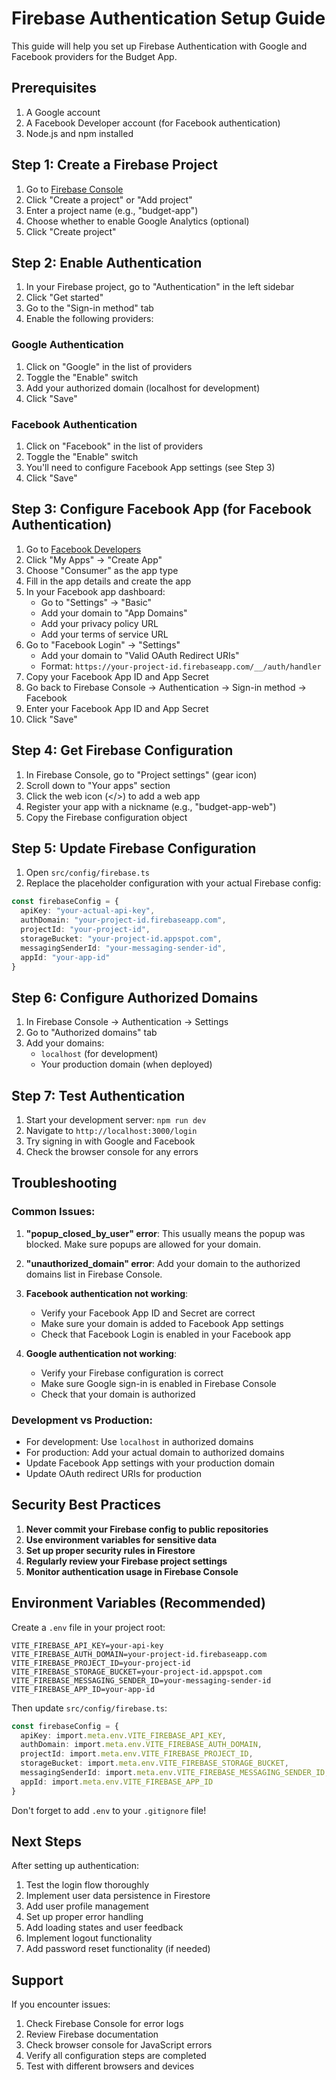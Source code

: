 # Firebase Authentication Setup Guide

This guide will help you set up Firebase Authentication with Google and Facebook providers for the Budget App.

## Prerequisites

1. A Google account
2. A Facebook Developer account (for Facebook authentication)
3. Node.js and npm installed

## Step 1: Create a Firebase Project

1. Go to [Firebase Console](https://console.firebase.google.com/)
2. Click "Create a project" or "Add project"
3. Enter a project name (e.g., "budget-app")
4. Choose whether to enable Google Analytics (optional)
5. Click "Create project"

## Step 2: Enable Authentication

1. In your Firebase project, go to "Authentication" in the left sidebar
2. Click "Get started"
3. Go to the "Sign-in method" tab
4. Enable the following providers:

### Google Authentication
1. Click on "Google" in the list of providers
2. Toggle the "Enable" switch
3. Add your authorized domain (localhost for development)
4. Click "Save"

### Facebook Authentication
1. Click on "Facebook" in the list of providers
2. Toggle the "Enable" switch
3. You'll need to configure Facebook App settings (see Step 3)
4. Click "Save"

## Step 3: Configure Facebook App (for Facebook Authentication)

1. Go to [Facebook Developers](https://developers.facebook.com/)
2. Click "My Apps" → "Create App"
3. Choose "Consumer" as the app type
4. Fill in the app details and create the app
5. In your Facebook app dashboard:
   - Go to "Settings" → "Basic"
   - Add your domain to "App Domains"
   - Add your privacy policy URL
   - Add your terms of service URL
6. Go to "Facebook Login" → "Settings"
   - Add your domain to "Valid OAuth Redirect URIs"
   - Format: `https://your-project-id.firebaseapp.com/__/auth/handler`
7. Copy your Facebook App ID and App Secret
8. Go back to Firebase Console → Authentication → Sign-in method → Facebook
9. Enter your Facebook App ID and App Secret
10. Click "Save"

## Step 4: Get Firebase Configuration

1. In Firebase Console, go to "Project settings" (gear icon)
2. Scroll down to "Your apps" section
3. Click the web icon (</>) to add a web app
4. Register your app with a nickname (e.g., "budget-app-web")
5. Copy the Firebase configuration object

## Step 5: Update Firebase Configuration

1. Open `src/config/firebase.ts`
2. Replace the placeholder configuration with your actual Firebase config:

```typescript
const firebaseConfig = {
  apiKey: "your-actual-api-key",
  authDomain: "your-project-id.firebaseapp.com",
  projectId: "your-project-id",
  storageBucket: "your-project-id.appspot.com",
  messagingSenderId: "your-messaging-sender-id",
  appId: "your-app-id"
}
```

## Step 6: Configure Authorized Domains

1. In Firebase Console → Authentication → Settings
2. Go to "Authorized domains" tab
3. Add your domains:
   - `localhost` (for development)
   - Your production domain (when deployed)

## Step 7: Test Authentication

1. Start your development server: `npm run dev`
2. Navigate to `http://localhost:3000/login`
3. Try signing in with Google and Facebook
4. Check the browser console for any errors

## Troubleshooting

### Common Issues:

1. **"popup_closed_by_user" error**: This usually means the popup was blocked. Make sure popups are allowed for your domain.

2. **"unauthorized_domain" error**: Add your domain to the authorized domains list in Firebase Console.

3. **Facebook authentication not working**: 
   - Verify your Facebook App ID and Secret are correct
   - Make sure your domain is added to Facebook App settings
   - Check that Facebook Login is enabled in your Facebook app

4. **Google authentication not working**:
   - Verify your Firebase configuration is correct
   - Make sure Google sign-in is enabled in Firebase Console
   - Check that your domain is authorized

### Development vs Production:

- For development: Use `localhost` in authorized domains
- For production: Add your actual domain to authorized domains
- Update Facebook App settings with your production domain
- Update OAuth redirect URIs for production

## Security Best Practices

1. **Never commit your Firebase config to public repositories**
2. **Use environment variables for sensitive data**
3. **Set up proper security rules in Firestore**
4. **Regularly review your Firebase project settings**
5. **Monitor authentication usage in Firebase Console**

## Environment Variables (Recommended)

Create a `.env` file in your project root:

```env
VITE_FIREBASE_API_KEY=your-api-key
VITE_FIREBASE_AUTH_DOMAIN=your-project-id.firebaseapp.com
VITE_FIREBASE_PROJECT_ID=your-project-id
VITE_FIREBASE_STORAGE_BUCKET=your-project-id.appspot.com
VITE_FIREBASE_MESSAGING_SENDER_ID=your-messaging-sender-id
VITE_FIREBASE_APP_ID=your-app-id
```

Then update `src/config/firebase.ts`:

```typescript
const firebaseConfig = {
  apiKey: import.meta.env.VITE_FIREBASE_API_KEY,
  authDomain: import.meta.env.VITE_FIREBASE_AUTH_DOMAIN,
  projectId: import.meta.env.VITE_FIREBASE_PROJECT_ID,
  storageBucket: import.meta.env.VITE_FIREBASE_STORAGE_BUCKET,
  messagingSenderId: import.meta.env.VITE_FIREBASE_MESSAGING_SENDER_ID,
  appId: import.meta.env.VITE_FIREBASE_APP_ID
}
```

Don't forget to add `.env` to your `.gitignore` file!

## Next Steps

After setting up authentication:

1. Test the login flow thoroughly
2. Implement user data persistence in Firestore
3. Add user profile management
4. Set up proper error handling
5. Add loading states and user feedback
6. Implement logout functionality
7. Add password reset functionality (if needed)

## Support

If you encounter issues:

1. Check Firebase Console for error logs
2. Review Firebase documentation
3. Check browser console for JavaScript errors
4. Verify all configuration steps are completed
5. Test with different browsers and devices 